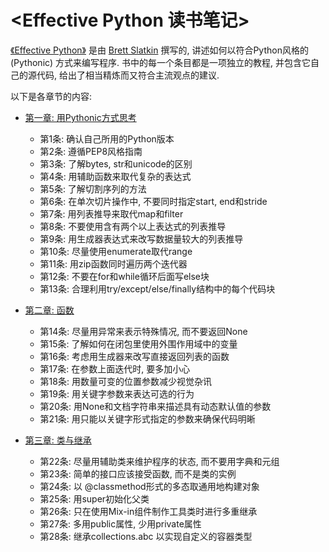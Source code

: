 # <Effective Python 读书笔记> #

[《Effective Python》](https://book.douban.com/subject/26312313/) 是由 [Brett Slatkin](https://github.com/bslatkin)  撰写的, 讲述如何以符合Python风格的 (Pythonic) 方式来编写程序. 
书中的每一个条目都是一项独立的教程, 并包含它自己的源代码, 给出了相当精炼而又符合主流观点的建议.

以下是各章节的内容:

- [第一章: 用Pythonic方式思考](https://github.com/lsytj0413/practice/blob/master/python/EffectivePython/chapter01.md)

    - 第1条: 确认自己所用的Python版本
    - 第2条: 遵循PEP8风格指南
    - 第3条: 了解bytes, str和unicode的区别
    - 第4条: 用辅助函数来取代复杂的表达式
    - 第5条: 了解切割序列的方法
    - 第6条: 在单次切片操作中, 不要同时指定start, end和stride
    - 第7条: 用列表推导来取代map和filter
    - 第8条: 不要使用含有两个以上表达式的列表推导
    - 第9条: 用生成器表达式来改写数据量较大的列表推导
    - 第10条: 尽量使用enumerate取代range
    - 第11条: 用zip函数同时遍历两个迭代器
    - 第12条: 不要在for和while循环后面写else块
    - 第13条: 合理利用try/except/else/finally结构中的每个代码块

- [第二章: 函数](https://github.com/lsytj0413/practice/blob/master/python/EffectivePython/chapter02.md)

    - 第14条: 尽量用异常来表示特殊情况, 而不要返回None
    - 第15条: 了解如何在闭包里使用外围作用域中的变量
    - 第16条: 考虑用生成器来改写直接返回列表的函数
    - 第17条: 在参数上面迭代时, 要多加小心
    - 第18条: 用数量可变的位置参数减少视觉杂讯
    - 第19条: 用关键字参数来表达可选的行为
    - 第20条: 用None和文档字符串来描述具有动态默认值的参数
    - 第21条: 用只能以关键字形式指定的参数来确保代码明晰

- [第三章: 类与继承](https://github.com/lsytj0413/practice/blob/master/python/EffectivePython/chapter03.md)

    - 第22条: 尽量用辅助类来维护程序的状态, 而不要用字典和元组
    - 第23条: 简单的接口应该接受函数, 而不是类的实例
    - 第24条: 以 @classmethod形式的多态取通用地构建对象
    - 第25条: 用super初始化父类
    - 第26条: 只在使用Mix-in组件制作工具类时进行多重继承
    - 第27条: 多用public属性, 少用private属性
    - 第28条: 继承collections.abc 以实现自定义的容器类型

